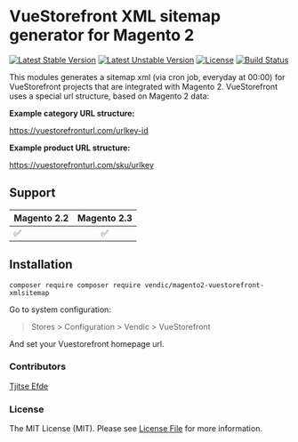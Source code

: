 # VueStorefront XML sitemap generator for Magento 2
[![Latest Stable Version](https://poser.pugx.org/vendic/magento2-vuestorefront-xmlsitemap/v/stable)](https://packagist.org/packages/vendic/magento2-vuestorefront-xmlsitemap)
[![Latest Unstable Version](https://poser.pugx.org/vendic/magento2-vuestorefront-xmlsitemap/v/unstable)](https://packagist.org/packages/vendic/magento2-vuestorefront-xmlsitemap)
[![License](https://poser.pugx.org/vendic/magento2-vuestorefront-xmlsitemap/license)](https://packagist.org/packages/vendic/magento2-vuestorefront-xmlsitemap)
[![Build Status](https://travis-ci.org/Vendic/magento2-vuestorefront-xmlsitemap.svg?branch=master)](https://travis-ci.org/Vendic/magento2-vuestorefront-xmlsitemap)

This modules generates a sitemap xml (via cron job, everyday at 00:00) for VueStorefront projects that are integrated with Magento 2. VueStorefront uses a special url structure, based on Magento 2 data:

**Example category URL structure:**

https://vuestorefronturl.com/urlkey-id

**Example product URL structure:**

https://vuestorefronturl.com/sku/urlkey

## Support

Magento 2.2 | Magento 2.3
--- | :---:
:white_check_mark: | :white_check_mark:

## Installation
```
composer require composer require vendic/magento2-vuestorefront-xmlsitemap
```

Go to system configuration:
> Stores > Configuration > Vendic > VueStorefront

And set your Vuestorefront homepage url.

### Contributors
[Tjitse Efde](https://vendic.nl)

### License
The MIT License (MIT). Please see [License File](LICENSE.md) for more information.
